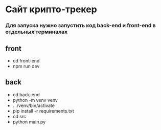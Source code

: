 # Сайт крипто-трекер
 ### Для запуска нужно запустить код back-end и front-end в отдельных терминалах 
 
## front
- cd front-end
- npm run dev



## back

- cd back-end
- python -m venv venv
- . ./venv/bin/activate
- pip install -r requirements.txt
- cd src
- python main.py
